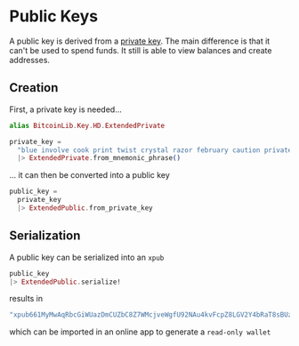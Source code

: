 # Public Keys

A public key is derived from a [private key](tutorial-private-key.html). The main difference is that it
can't be used to spend funds. It still is able to view balances and create addresses.

## Creation

First, a private key is needed...

```elixir
alias BitcoinLib.Key.HD.ExtendedPrivate

private_key = 
  "blue involve cook print twist crystal razor february caution private slim medal"
  |> ExtendedPrivate.from_mnemonic_phrase()
```

... it can then be converted into a public key

```elixir
public_key =
  private_key
  |> ExtendedPublic.from_private_key
```

## Serialization

A public key can be serialized into an `xpub`

```elixir
public_key
|> ExtendedPublic.serialize!
```

results in

```elixir
"xpub661MyMwAqRbcGiWUazDmCUZbC8Z7WMcjveWgfU92NAu4kvFcpZ8LGV2Y4bRaT8sBUzihLgiyMqsbb61HKFV1sL185uZs1DE15dpWfrQFqBY"
```

which can be imported in an online app to generate a `read-only wallet`